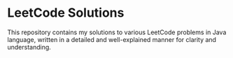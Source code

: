 # LeetCode Solutions

This repository contains my solutions to various LeetCode problems in Java language, written in a detailed and well-explained manner for clarity and understanding.
